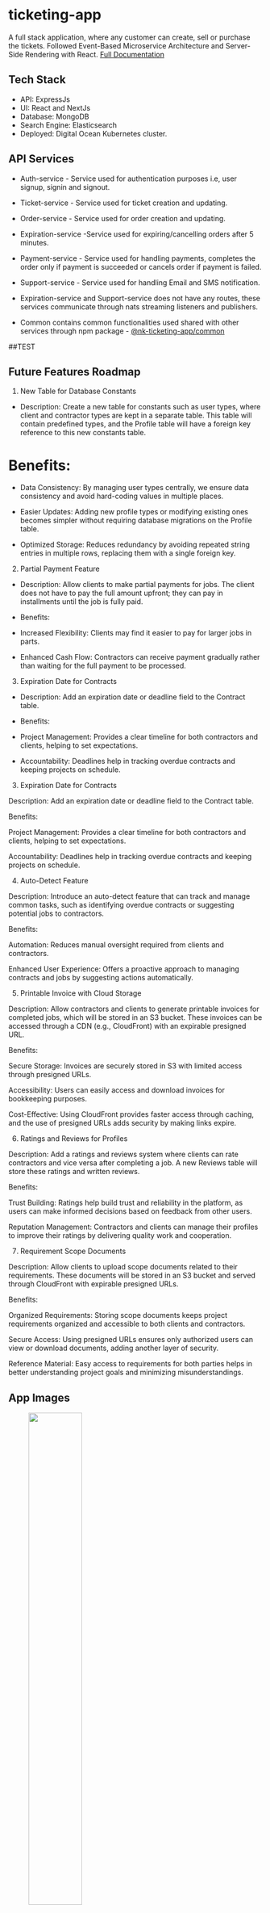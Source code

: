 # ticketing-app
A full stack application, where any customer can create, sell or purchase the tickets. Followed Event-Based Microservice Architecture and  Server-Side Rendering with React. [Full Documentation](https://docs.google.com/document/d/1K6H7cJf2meOdugvDHWsICZ9yJOS6ntolr2xVJNegxgg/edit?usp=sharing)

## Tech Stack
- API: ExpressJs
- UI: React and NextJs
- Database: MongoDB
- Search Engine: Elasticsearch
- Deployed: Digital Ocean Kubernetes cluster.

## API Services
- Auth-service - Service used for authentication purposes i.e, user signup, signin and signout.
- Ticket-service - Service used for ticket creation and updating.
- Order-service - Service used for order creation and updating.
- Expiration-service -Service used for expiring/cancelling orders after 5 minutes.
- Payment-service - Service used for handling payments, completes the order only if payment is succeeded or cancels order if payment is failed.
- Support-service - Service used for handling Email and SMS notification.

- Expiration-service and Support-service does not have any routes, these services communicate through nats streaming listeners and publishers.

- Common contains common functionalities used shared with other services through npm package - [@nk-ticketing-app/common](https://www.npmjs.com/package/@nk-ticketing-app/common)

##TEST
## Future Features Roadmap

1. New Table for Database Constants

- Description: Create a new table for constants such as user types, where client and contractor types are kept in a separate table. This table will contain predefined types, and the Profile table will have a foreign key reference to this new constants table.

# Benefits:

- Data Consistency: By managing user types centrally, we ensure data consistency and avoid hard-coding values in multiple places.

- Easier Updates: Adding new profile types or modifying existing ones becomes simpler without requiring database migrations on the Profile table.

- Optimized Storage: Reduces redundancy by avoiding repeated string entries in multiple rows, replacing them with a single foreign key.

2. Partial Payment Feature

- Description: Allow clients to make partial payments for jobs. The client does not have to pay the full amount upfront; they can pay in installments until the job is fully paid.

- Benefits:

- Increased Flexibility: Clients may find it easier to pay for larger jobs in parts.

- Enhanced Cash Flow: Contractors can receive payment gradually rather than waiting for the full payment to be processed.

3. Expiration Date for Contracts

- Description: Add an expiration date or deadline field to the Contract table.

- Benefits:

- Project Management: Provides a clear timeline for both contractors and clients, helping to set expectations.

- Accountability: Deadlines help in tracking overdue contracts and keeping projects on schedule.

3. Expiration Date for Contracts

Description: Add an expiration date or deadline field to the Contract table.

Benefits:

Project Management: Provides a clear timeline for both contractors and clients, helping to set expectations.

Accountability: Deadlines help in tracking overdue contracts and keeping projects on schedule.

4. Auto-Detect Feature

Description: Introduce an auto-detect feature that can track and manage common tasks, such as identifying overdue contracts or suggesting potential jobs to contractors.

Benefits:

Automation: Reduces manual oversight required from clients and contractors.

Enhanced User Experience: Offers a proactive approach to managing contracts and jobs by suggesting actions automatically.

5. Printable Invoice with Cloud Storage

Description: Allow contractors and clients to generate printable invoices for completed jobs, which will be stored in an S3 bucket. These invoices can be accessed through a CDN (e.g., CloudFront) with an expirable presigned URL.

Benefits:

Secure Storage: Invoices are securely stored in S3 with limited access through presigned URLs.

Accessibility: Users can easily access and download invoices for bookkeeping purposes.

Cost-Effective: Using CloudFront provides faster access through caching, and the use of presigned URLs adds security by making links expire.

6. Ratings and Reviews for Profiles

Description: Add a ratings and reviews system where clients can rate contractors and vice versa after completing a job. A new Reviews table will store these ratings and written reviews.

Benefits:

Trust Building: Ratings help build trust and reliability in the platform, as users can make informed decisions based on feedback from other users.

Reputation Management: Contractors and clients can manage their profiles to improve their ratings by delivering quality work and cooperation.

7. Requirement Scope Documents

Description: Allow clients to upload scope documents related to their requirements. These documents will be stored in an S3 bucket and served through CloudFront with expirable presigned URLs.

Benefits:

Organized Requirements: Storing scope documents keeps project requirements organized and accessible to both clients and contractors.

Secure Access: Using presigned URLs ensures only authorized users can view or download documents, adding another layer of security.

Reference Material: Easy access to requirements for both parties helps in better understanding project goals and minimizing misunderstandings.




## App Images

<figure class="image">
  <img src="/app-images/ticket-1.png" height="50%" width="50%" >
</figure>
  
  <figure class="image">
  <img src="/app-images/ticket-2.png" height="50%" width="50%" >
</figure>

  <figure class="image">
  <img src="/app-images/ticket-3.png" height="50%" width="50%" >
</figure>


  <figure class="image">
  <img src="/app-images/ticket-4.png" height="50%" width="50%" >
</figure>
